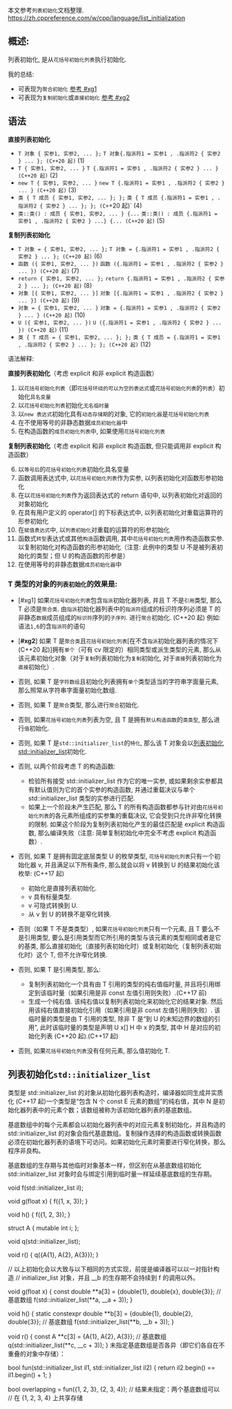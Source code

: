本文参考`列表初始化`文档整理.
https://zh.cppreference.com/w/cpp/language/list_initialization

## 概述:

列表初始化, 是从`花括号初始化列表`执行初始化.

我的总结:

- 可表现为`聚合初始化` [参考 #xg1](#xg1)
- 可表现为`复制初始化`或`直接初始化` [参考 #xg2](#xg2)

## 语法

**直接列表初始化**

- `T 对象 { 实参1, 实参2, ... };` `T 对象{.指派符1 = 实参1 , .指派符2 { 实参2 } ... }; (C++20 起)` (1)
- `T { 实参1, 实参2, ... }` `T {.指派符1 = 实参1 , .指派符2 { 实参2 } ... } (C++20 起)` (2)
- `new T { 实参1, 实参2, ... }` `new T {.指派符1 = 实参1 , .指派符2 { 实参2 } ... } (C++20 起)` (3)
- `类 { T 成员 { 实参1, 实参2, ... }; };` `类 { T 成员 {.指派符1 = 实参1 , .指派符2 { 实参2 } ... }; }; (C+`+20 起)` (4)
- `类::类() : 成员 { 实参1, 实参2, ... } {...` `类::类() : 成员 {.指派符1 = 实参1 , .指派符2 { 实参2 } ...} {... (C++20 起)` (5)

**复制列表初始化**

- `T 对象 = { 实参1, 实参2, ... };` `T 对象 = {.指派符1 = 实参1 , .指派符2 { 实参2 } ... }; (C++20 起)` (6)
- `函数 ({ 实参1, 实参2, ... })` `函数 ({.指派符1 = 实参1 , .指派符2 { 实参2 } ... }) (C++20 起)` (7)
- `return { 实参1, 实参2, ... };` `return {.指派符1 = 实参1 , .指派符2 { 实参2 } ... }; (C++20 起)` (8)
- `对象 [{ 实参1, 实参2, ... }]` `对象 [{.指派符1 = 实参1 , .指派符2 { 实参2 } ... }] (C++20 起)` (9)
- `对象 = { 实参1, 实参2, ... }` `对象 = {.指派符1 = 实参1 , .指派符2 { 实参2 } ... } (C++20 起)` (10)
- `U ({ 实参1, 实参2, ... })` `U ({.指派符1 = 实参1 , .指派符2 { 实参2 } ... }) (C++20 起)` (11)
- `类 { T 成员 = { 实参1, 实参2, ... }; };` `类 { T 成员 = {.指派符1 = 实参1 , .指派符2 { 实参2 } ... }; }; (C++20 起)` (12)

语法解释:

**直接列表初始化**（考虑 explicit 和非 explicit 构造函数）

1. 以`花括号初始化列表`（即`花括号环绕的可以为空的表达式`或`花括号初始化列表`的`列表`）初始化`具名变量`
2. 以`花括号初始化列表`初始化`无名临时量`
3. 以`new 表达式`初始化具有`动态存储期`的对象, 它的`初始化器`是`花括号初始化列表`
4. 在不使用等号的非静态数据`成员初始化器`中
5. 在构造函数的`成员初始化列表`中, 如果使用`花括号初始化列表`

**复制列表初始化**（考虑 explicit 和非 explicit 构造函数, 但只能调用非 explicit 构造函数）

6. 以`等号后`的`花括号初始化列表`初始化具名变量
7. 函数调用表达式中, 以`花括号初始化列表`作为实参, 以列表初始化对函数形参初始化
8. 在以`花括号初始化列表`作为返回表达式的 return 语句中, 以列表初始化对返回的对象初始化
9. 在具有用户定义的 operator[] 的下标表达式中, 以列表初始化对重载运算符的形参初始化
10. 在`赋值表达式`中, 以`列表初始化`对重载的运算符的形参初始化
11. 函数式`转型`表达式或其他`构造`函数调用, 其中`花括号初始化列表`用作构造函数实参. 以复制初始化对构造函数的形参初始化（注意: 此例中的类型 U 不是被列表初始化的类型；但 U 的构造函数的形参是）
12. 在使用等号的非静态数据`成员初始化器`中

### T 类型的对象的`列表初始化`的效果是:

- [<a name="xg1">#xg1</a>] 如果`花括号初始化列表`包含`指派`初始化器列表, 并且 T 不是`引用`类型, 那么 T 必须是`聚合类`. 由`指派`初始化器列表中的`指派符`组成的标识符序列必须是 T 的非静态`数据`成员组成的`标识符`序列的`子序列`. 进行`聚合`初始化. (C++20 起) 例如:语法`1,6`的含`指派符`的语句
- [<b name="xg2">#xg2</b>] 如果 T 是`聚合类`且`花括号初始化列表`[在不含`指派`初始化器列表的情况下 (C++20 起)]拥有`单个`（可有 cv 限定的）相同类型或派生类型的元素, 那么从该元素初始化对象（对于`复制`列表初始化为`复制`初始化, 对于`直接`列表初始化为`直接`初始化）.
- 否则, 如果 T 是`字符数组`且初始化列表拥有`单个`类型适当的字符串字面量元素, 那么照常从字符串字面量初始化数组.
- 否则, 如果 T 是`聚合`类型, 那么进行`聚合`初始化.
- 否则, 如果`花括号初始化列表`列表为空, 且 T 是拥有`默认构造函数`的`类类型`, 那么进行`值`初始化.
- 否则, 如果 T 是`std::initializer_list`的`特化`, 那么该 T 对象会以[列表初始化 std::initializer_list](#列表初始化`std::initializer_list`)初始化.
- 否则, 以两个阶段考虑 T 的构造函数:
  - 检验所有接受 std::initializer_list 作为它的唯一实参, 或如果剩余实参都具有默认值则为它的首个实参的构造函数, 并通过重载决议与单个 std::initializer_list 类型的实参进行匹配.
  - 如果上一个阶段未产生匹配, 那么 T 的所有构造函数都参与针对由`花括号初始化列表`的各元素所组成的实参集的重载决议, 它会受到只允许非窄化转换的限制. 如果这个阶段为复制列表初始化产生的最佳匹配是 explicit 构造函数, 那么编译失败（注意: 简单复制初始化中完全不考虑 explicit 构造函数）.
- 否则, 如果 T 是拥有固定底层类型 U 的枚举类型, `花括号初始化列表`只有一个初始化器 v, 并且满足以下所有条件, 那么就会以将 v 转换到 U 的结果初始化该枚举: (C++17 起)

  - 初始化是直接列表初始化.
  - v 具有标量类型.
  - v 可隐式转换到 U.
  - 从 v 到 U 的转换不是窄化转换.

- 否则（如果 T 不是类类型）, 如果`花括号初始化列表`只有一个元素, 且 T 要么不是引用类型, 要么是引用类型而它所引用的类型与该元素的类型相同或者是它的基类, 那么直接初始化（直接列表初始化时）或复制初始化（复制列表初始化时）这个 T, 但不允许窄化转换.
- 否则, 如果 T 是引用类型, 那么:
  - 复制列表初始化一个具有由 T 引用的类型的纯右值临时量, 并且将引用绑定到该临时量（如果引用是非 const 左值引用则失败）.(C++17 前)
  - 生成一个纯右值. 该纯右值以复制列表初始化来初始化它的结果对象. 然后用该纯右值直接初始化引用（如果引用是非 const 左值引用则失败）. 该临时量的类型是由 T 引用的类型, 除非 T 是“到 U 的未知边界的数组的引用”, 此时该临时量的类型是声明 U x[] H 中 x 的类型, 其中 H 是对应的初始化列表 (C++20 起).(C++17 起)
- 否则, 如果`花括号初始化列表`没有任何元素, 那么值初始化 T.

## 列表初始化`std::initializer_list`

类型是 std::initializer_list<E> 的对象从初始化器列表构造时，编译器如同生成并实质化 (C++17 起)一个类型是“包含 N 个 const E 元素的数组”的纯右值，其中 N 是初始化器列表中的元素个数；该数组被称为该初始化器列表的基底数组。

基底数组中的每个元素都会以初始化器列表中的对应元素复制初始化，并且构造的 std::initializer_list<E> 的对象会指代基底数组。复制操作选择的构造函数或转换函数必须在初始化器列表的语境下可访问。如果初始化元素时需要进行窄化转换，那么程序非良构。

基底数组的生存期与其他临时对象基本一样，但区别在从基底数组初始化 std::initializer_list 对象时会与绑定引用到临时量一样延续基底数组的生存期。

void f(std::initializer_list<double> il);

void g(float x)
{
f({1, x, 3});
}

void h()
{
f({1, 2, 3});
}

struct A { mutable int i; };

void q(std::initializer_list<A>);

void r()
{
q({A{1}, A{2}, A{3}});
}

// 以上初始化会以大致与以下相同的方式实现，前提是编译器可以以一对指针构造
// initializer_list 对象，并且 \_\_b 的生存期不会持续到 f 的调用以外。

void g(float x)
{
const double **a[3] = {double{1}, double{x}, double{3}}; // 基底数组
f(std::initializer_list<double>(**a, \_\_a + 3));
}

void h()
{
static constexpr double **b[3] =
{double{1}, double{2}, double{3}}; // 基底数组
f(std::initializer_list<double>(**b, \_\_b + 3));
}

void r()
{
const A **c[3] = {A{1}, A{2}, A{3}}; // 基底数组
q(std::initializer_list<A>(**c, \_\_c + 3));
}
未指定基底数组是否各异（即它们各自在不重叠的对象中存储）：

bool fun(std::initializer_list<int> il1, std::initializer_list<int> il2)
{
return il2.begin() == il1.begin() + 1;
}

bool overlapping = fun({1, 2, 3}, {2, 3, 4}); // 结果未指定：两个基底数组可以
// 在 {1, 2, 3, 4} 上共享存储
